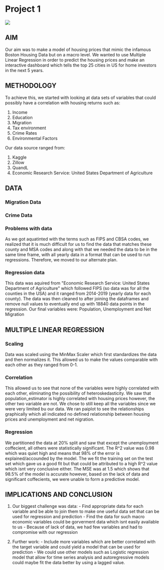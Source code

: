 # Project 1

![](https://images.dwell.com/photos-6488407258118639616/6651031535077519360-large/a-fire-pit-between-two-wings-of-the-home-encourages-outdoor-living.jpg)

## AIM
Our aim was to make a model of housing prices that mimic the infamous Boston Housing Data but on a macro level. We wanted to use Multiple Linear Regression in order to predict the housing prices and make an interactive dashboard which tells the top 25 cities in US for home investors in the next 5 years.

## METHODOLOGY
To achieve this, we started with looking at data sets of variables that could possibly have a correlation with housing returns such as:
  1. Income
  2. Education
  3. Migration
  4. Tax environment
  5. Crime Rates
  6. Environmental Factors

Our data source ranged from:
  1. Kaggle
  2. Zillow
  3. QuandL
  4. Economic Research Service: United States Department of Agriculture
  
## DATA
### Migration Data

### Crime Data

### Problems with data
As we got aquatinted with the terms such as FIPS and CBSA codes, we realized that it is much difficult for us to find the data that matches these county and MSA codes and along with that we needed the data to be in the same time frame, with all yearly data in a format that can be used to run regressions. Therefore, we moved to our alternate plan. 

### Regression data
This data was aquired from "Economic Research Service: United States Department of Agriculture" which followed FIPS (so data was for all the counties in the USA) and it ranged from 2014-2019 (yearly data for each county). The data was then cleaned to after joining the dataframes and remove null values to eventually end up with 18840 data points in the regression. Our final variables were: Population, Unemployment and Net Migration

## MULTIPLE LINEAR REGRESSION
### Scaling
Data was scaled using the MinMax Scaler which first standardizes the data and then normalizes it. This allowed us to make the values comparable with each other as they ranged from 0-1. 

### Correlation
This allowed us to see that none of the variables were highly correlated with each other, eliminating the possibility of heteroskedasticity. We saw that population_estimator is highly correlated with housing prices however, the other two variable are not. We chose to still keep all the variables since we were very limited bu our data. We ran paiplot to see the relationships graphically which all indicated no defined relationship between housing prices and unemployment and net nigration. 

### Regression
We partitioned the data at 20% split and saw that except the unemployment coffecient, all others were statistically significant. The R^2 value was 0.98 which was quiet high and means that 98% of the error is explained/accounded by the model. 
The we fit the training set on the test set which gave us a good fit but that could be attributed to a high R^2 value which isnt very conclusive either. 
The MSE was at 1.5 which shows that 98.5% of the model is accurate however, based on the lack of data and significant coffecients, we were unable to form a predictive model. 

## IMPLICATIONS AND CONCLUSION
  1. Our biggest challenge was data:
    - Find appropriate data for each variable and be able to join them to make one useful data set that can be used for regression and prediction
    - Find the data for such macro economic variables could be gorverment data which isnt easily available to us
    - Because of lack of data, we had few variables and had to compromise with our regression
  
  2. Further work:
    - Include more variables which are better correlated with the target variable and could yield a model that can be used for prediction
    - We could use other models such as Logistic regression model that allow for time series analysis and autoregressive models could maybe fit the data better by          using a lagged value.
